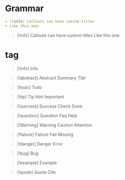 # Grammar

```markdown
> [!info] Callouts can have custom titles
> Like this one.
```

> [!info] Callouts can have custom titles
> Like this one.

# tag

> [!info] Info

> [!abstract] Abstract Summary Tldr

> [!todo] Todo

> [!tip] Tip Hint Important

> [!success] Success Check Done

> [!question] Question Faq Help

> [!Warning] Warning Caution Attention

> [!failure] Failure Fail Missing

> [!danger] Danger Error

> [!bug] Bug

> [!example] Example

> [!quote] Quote Cite

